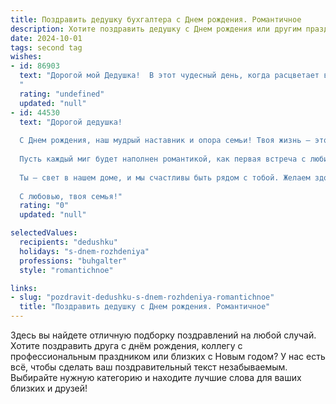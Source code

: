```yaml
---
title: Поздравить дедушку бухгалтера c Днем рождения. Романтичное
description: Хотите поздравить дедушку c Днем рождения или другим праздником? Наш ИИ создаст незабываемое поздравление, а вы обязательно выделитесь среди других.  
date: 2024-10-01
tags: second tag
wishes:
- id: 86903
  text: "Дорогой мой Дедушка!  В этот чудесный день, когда расцветает всё вокруг,  я хочу поздравить тебя с Днём рождения!  Твоя жизнь – это целая бухгалтерская книга, полная успехов, мудрости и любви,  каждая страница которой написана с такой аккуратностью и точностью, что вызывает восхищение.  Пусть в твоём сердце всегда царит весеннее настроение, а  душа наполняется радостью и счастьем.  Я бесконечно люблю тебя и желаю тебе крепкого здоровья, долголетия и безграничного океана любви!  С Днём рождения, мой дорогой, самый лучший Дедушка на свете!
  "
  rating: "undefined"
  updated: "null"
- id: 44530
  text: "Дорогой дедушка!
  
  С Днем рождения, наш мудрый наставник и опора семьи! Твоя жизнь — это история, полная заботы, тепла и любви, а твоя профессия бухгалтера — настоящий искусство, в котором ты не только мастер цифр, но и создатель гармонии в нашем доме.
  
  Пусть каждый миг будет наполнен романтикой, как первая встреча с любимой книгой, пусть каждый день дарит радость и вдохновение, а каждый отчет становится не просто работой, а творением, к которому ты подходишь с душой.
  
  Ты — свет в нашем доме, и мы счастливы быть рядом с тобой. Желаем здоровья, счастья и новых увлекательных приключений. Пусть в каждом отчете будет место для любви и красоты, а в сердце — только радость и спокойствие.
  
  С любовью, твоя семья!"
  rating: "0"
  updated: "null"

selectedValues:
  recipients: "dedushku"
  holidays: "s-dnem-rozhdeniya"
  professions: "buhgalter"
  style: "romantichnoe"

links:
- slug: "pozdravit-dedushku-s-dnem-rozhdeniya-romantichnoe"
  title: "Поздравить дедушку c Днем рождения. Романтичное"
---
```


Здесь вы найдете отличную подборку поздравлений на любой случай. 
Хотите поздравить друга с днём рождения, коллегу с профессиональным праздником или близких с Новым годом? У нас есть всё, чтобы сделать ваш поздравительный текст незабываемым. Выбирайте нужную категорию и находите лучшие слова для ваших близких и друзей!
